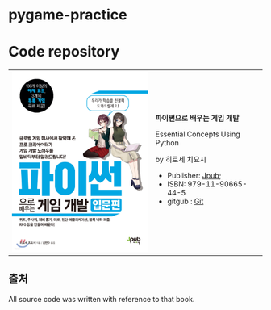 # pygame-practice

# Code repository
<table width='100%'>
 <tr>
  <td><img src='/images/img.jpg' width=300></td>
  <td>
   <b>파이썬으로 배우는 게임 개발</b>

Essential Concepts Using Python

by 히로세 치요시

- Publisher: [Jpub](https://jpub.tistory.com/tag/Jpub); 
- ISBN: 979-11-90665-44-5
- gitgub : [Git](https://github.com/Jpub/PythonGame_1)
    </td>
  </tr>
</table>

## 출처  
All source code was written with reference to that book.